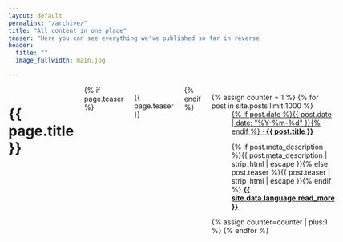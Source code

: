 ```yaml
---
layout: default
permalink: "/archive/"
title: "All content in one place"
teaser: "Here you can see everything we've published so far in reverse chronological order."
header:
  title: ""
  image_fullwidth: main.jpg

---
```



<div id="blog-index" class="row">
	<div class="small-12 columns t30">
		<h1>{{ page.title }}</h1>
		{% if page.teaser %}
			<p class="teaser">{{ page.teaser }}</p>
		{% endif %}
		<dl class="accordion" data-accordion>
			{% assign counter = 1 %}
			{% for post in site.posts limit:1000 %}
					<dd class="accordion-navigation">
						<a href="#panel{{ counter }}"><span class="iconfont"></span> {% if post.date %}{{ post.date | date: "%Y-%m-%d" }}{% endif %} &middot; <strong>{{ post.title }}</strong></a>
						<div id="panel{{ counter }}" class="content">
           					<p>{% if post.meta_description %}{{ post.meta_description | strip_html | escape }}{% else post.teaser %}{{ post.teaser | strip_html | escape }}{% endif %} <a href="{{ post.url }}" title="Read {{ post.title | escape_once }}"><strong>{{ site.data.language.read_more }}</strong></a></p>
						</div>
					</dd>
				{% assign counter=counter | plus:1 %}
			{% endfor %}
		</dl>
	</div><!-- /.small-12.columns -->
</div><!-- /.row -->
